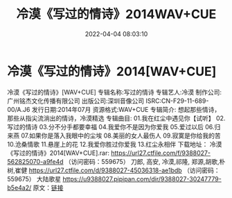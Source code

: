 ﻿---
title: 冷漠《写过的情诗》2014WAV+CUE
date: 2022-04-04 08:03:10
categories: WAV车载音乐、镜像
tags: 国语流行
---
# 冷漠《写过的情诗》2014[WAV+CUE]

冷漠《写过的情诗》[WAV+CUE]
专辑名称:写过的情诗
专辑艺人:冷漠
制作公司:广州铭杰文化传播有限公司
出版公司:深圳音像公司
ISRC:CN-F29-11-689-00/A.J6
发行日期:2014年07月
资源格式:WAV+CUE
专辑简介:
想起那些情诗，那些从指尖流淌出的情诗，冷漠精选
专辑曲目:
01.我在红尘中遇见你【试听】
02.写过的情诗
03.分不分手都要幸福
04.我爱你不是因为你爱我
05.爱过以后
06.归来燕
07.如果你是落入我眼中的尘埃
08.美丽的女人最伤人
09.寂寞是你给我的苦
10.沧桑情歌
11.悬崖上的花
12.我爱你胜过你爱我
13.红尘永相伴
下载地址：
冷漠《写过的情诗》2014[WAV+CUE].rar: https://url27.ctfile.com/f/9388027-562825070-a9fe4d
（访问密码：559675）
刀郎, 高安, 冷漠,祁隆, 郑源,胡歌,朴树,崔健
https://url27.ctfile.com/d/9388027-45036318-ae1bdb
（访问密码：559675）
大陆歌星
https://u9388027.pipipan.com/dir/9388027-30247779-b5e4a2/
原文：[链接](https://blog.sina.com.cn/s/blog_1647c7e7601030wi0.html)